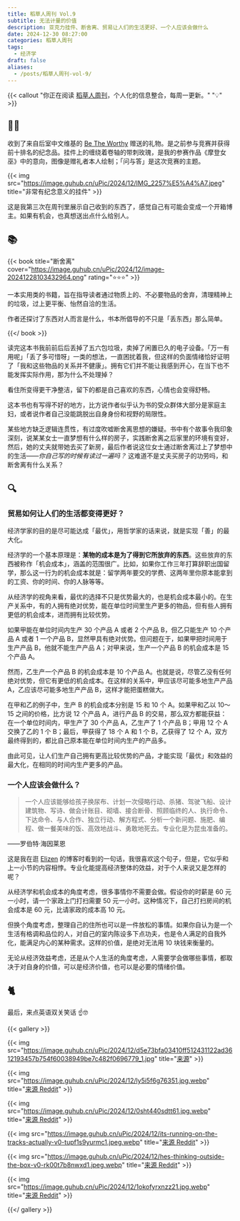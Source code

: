 ```yaml
---
title: 稻草人周刊 Vol.9
subtitle: 无法计量的价值
description: 亚克力挂件、断舍离、贸易让人们的生活更好、一个人应该会做什么
date: 2024-12-30 08:27:00
categories: 稻草人周刊
tags: 
  - 经济学
draft: false
aliases:
  - /posts/稻草人周刊-vol-9/
---
```


{{< callout "你正在阅读 [稻草人周刊](/categories/稻草人周刊/)，个人化的信息整合，每周一更新。" "💡" >}}

## 🏃‍♂️

收到了来自后室中文维基的 [Be The Worthy](https://backrooms-wiki-cn.wikidot.com/) 赠送的礼物。是之前参与竞赛并获得前十排名的纪念品。挂件上的缠绕着卷轴的带刺玫瑰，是我的参赛作品《摩登女巫》中的意向，图像是赠礼者本人绘制；「问与答」是这次竞赛的主题。

{{< img src="https://image.guhub.cn/uPic/2024/12/IMG_2257%E5%A4%A7.jpeg" title="非常有纪念意义的挂件" >}}

这是我第三次在周刊里展示自己收到的东西了，感觉自己有可能会变成一个开箱博主。如果有机会，也真想送出点什么给别人。

## 📚

{{< book title="断舍离" cover="https://image.guhub.cn/uPic/2024/12/image-20241228103432964.png" rating="⭐️⭐️⭐️" >}}

一本实用类的书籍，旨在指导读者通过物质上的、不必要物品的舍弃，清理精神上的垃圾，过上更平衡、怡然自洽的生活。

作者还探讨了东西对人而言是什么，书本所倡导的不只是「丢东西」那么简单。

{{</ book >}}

读完这本书我前前后后丢掉了五六包垃圾，卖掉了闲置已久的电子设备。「万一有用呢」「丢了多可惜呀」一类的想法，一直困扰着我，但这样的负面情绪恰好证明了「我和这些物品的关系并不健康」。拥有它们并不能让我感到开心，在当下也不能发挥实际作用，那为什么不处理掉？

看住所变得更干净整洁，留下的都是自己喜欢的东西，心情也会变得舒畅。

这本书也有写得不好的地方，比方说作者似乎认为书的受众群体大部分是家庭主妇，或者说作者自己没能跳脱出自身身份和视野的局限性。

某些地方缺乏逻辑连贯性，有过度吹嘘断舍离思想的嫌疑。书中有个故事令我印象深刻，说某某女士一直梦想有什么样的房子，实践断舍离之后家里的环境有变好，然后，她的丈夫就带她去买了新房，最后作者说这位女士通过断舍离过上了梦想中的生活——*你自己写的时候有读过一遍吗？* 这难道不是丈夫买房子的功劳吗，和断舍离有什么关系？

## 🔍

### 贸易如何让人们的生活都变得更好？

经济学家的目的是尽可能达成「最优」，用哲学家的话来说，就是实现「善」的最大化。

经济学的一个基本原理是：**某物的成本是为了得到它所放弃的东西**。这些放弃的东西被称作「机会成本」，涵盖的范围很广。比如，如果你工作三年打算辞职出国留学，那么这一行为的机会成本就是：留学两年要交的学费、这两年里你原本能拿到的工资、你的时间、你的人脉等等。

从经济学的视角来看，最优的选择不只是优势最大的，也是机会成本最小的。在生产关系中，有的人拥有绝对优势，能在单位时间里生产更多的物品，但有些人拥有更低的机会成本，进而拥有比较优势。

如果甲能在单位时间内生产 30 个产品 A 或者 2 个产品 B，但乙只能生产 10 个产品 A 或者 1 一个产品 B，显然甲具有绝对优势。但问题在于，如果甲把时间用于生产产品 B，他就不能生产产品 A；对甲来说，生产一个产品 B 的机会成本是 15 个产品 A。

然而，乙生产一个产品 B 的机会成本是 10 个产品 A。也就是说，尽管乙没有任何绝对优势，但它有更低的机会成本。在这样的关系中，甲应该尽可能多地生产产品 A，乙应该尽可能多地生产产品 B，这样才能把蛋糕做大。

在甲和乙的例子中，生产 B 的机会成本分别是 15 和 10 个 A。如果甲和乙以 10～15 之间的价格，比方说 12 个产品 A，进行产品 B 的交易，那么双方都能获益：在一个单位时间内，甲生产了 30 个产品 A，乙生产了 1 个产品 B；甲用 12 个 A 交换了乙的 1 个 B；最后，甲获得了 18 个 A 和 1 个 B，乙获得了 12 个 A，双方最终得到的，都比自己原本能在单位时间内生产的产品多。

由此可见，让人们生产自己拥有更高比较优势的产品，才能实现「最优」和效益的最大化，在相同的时间内生产更多的产品。

### 一个人应该会做什么？

>  一个人应该能够给孩子换尿布、计划一次侵略行动、杀猪、驾驶飞船、设计建筑物、写诗、做会计账目、砌墙、接合断骨、照顾临终的人、执行命令、下达命令、与人合作、独立行动、解方程式、分析一个新问题、施肥、编程、做一餐美味的饭、高效地战斗、勇敢地死去。专业化是为昆虫准备的。 

——罗伯特·海因莱恩

这是我在逛 [Elizen](https://elizen.me) 的博客时看到的一句话，我很喜欢这个句子，但是，它似乎和上一小节的内容相悖。专业化能提高经济整体的效益，对于个人来说又是怎样的呢？

从经济学和机会成本的角度考虑，很多事情你不需要会做。假设你的时薪是 60 元一小时，请一个家政上门打扫需要 50 元一小时。这种情况下，自己打扫房间的机会成本是 60 元，比请家政的成本高 10 元。

但换个角度考虑，整理自己的住所也可以是一件放松的事情。如果你自认为是一个生活有格调和品位的人，对自己的室内陈设多下点功夫，也是令人满足的自我外化，能满足内心的某种需求。这样的价值，是绝对无法用 10 块钱来衡量的。

无论从经济效益考虑，还是从个人生活的角度考虑，人需要学会做哪些事情，都取决于对自身的价值，可以是经济价值，也可以是必要的情绪价值。

## 🐈

最后，来点英语双关笑话 ☝️🤓

{{< gallery >}}

{{< img src="https://image.guhub.cn/uPic/2024/12/d5e73bfa03410ff512431122ad3612193457b754f60038949be7c482f0696779_1.jpg" title="[来源](https://ifunny.co/picture/dad-why-is-my-sister-i-named-teresa-because-your-AasWkYuXB)" >}}

{{< img src="https://image.guhub.cn/uPic/2024/12/ly5i5f6g76351.jpg.webp" title="[来源 Reddit](https://www.reddit.com/r/funny/comments/gxewcg/whens_your_birthday/)" >}}

{{< img src="https://image.guhub.cn/uPic/2024/12/0sht440sdtt61.jpg.webp" title="[来源 Reddit](https://www.reddit.com/r/translator/comments/mt13fi/polish_english_this_meme/)" >}}

{{< img src="https://image.guhub.cn/uPic/2024/12/its-running-on-the-tracks-actually-v0-tupf1s9yurmc1.jpeg.webp" title="[来源 Reddit](https://www.reddit.com/r/youdontsurf/comments/1b8akno/its_running_on_the_tracks_actually/)" >}}

{{< img src="https://image.guhub.cn/uPic/2024/12/hes-thinking-outside-the-box-v0-rk00t7b8nwxd1.jpeg.webp" title="[来源 Reddit](https://www.reddit.com/r/puns/comments/1gfo19i/hes_thinking_outside_the_box/)" >}}

{{< img src="https://image.guhub.cn/uPic/2024/12/1okofyrxnzz21.jpg.webp" title="[来源 Reddit](https://www.reddit.com/r/memes/comments/bs55en/this_is_your_spine/)" >}}

{{</ gallery >}}